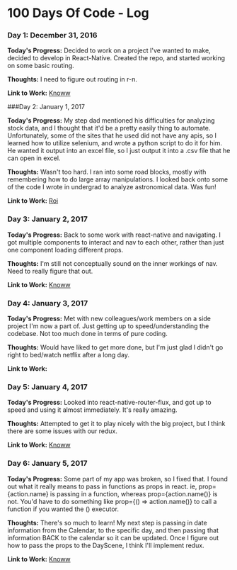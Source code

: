 # 100 Days Of Code - Log

### Day 1: December 31, 2016

**Today's Progress:** Decided to work on a project I've wanted to make, decided to develop in React-Native. Created the repo, and started working on some basic routing.

**Thoughts:** I need to figure out routing in r-n.

**Link to Work:** [Knoww](https://github.com/C-Powers/Knoww)

###Day 2: January 1, 2017

**Today's Progress:** My step dad mentioned his difficulties for analyzing stock data, and I thought that it'd be a pretty easily thing to automate. Unfortunately, some of the sites that he used did not have any apis, so I learned how to utilize selenium, and wrote a python script to do it for him. He wanted it output into an excel file, so I just output it into a .csv file that he can open in excel.

**Thoughts:** Wasn't too hard. I ran into some road blocks, mostly with remembering how to do large array manipulations. I looked back onto some of the code I wrote in undergrad to analyze astronomical data. Was fun!

**Link to Work:** [Roi](https://github.com/C-Powers/a-rating-roi)

### Day 3: January 2, 2017
**Today's Progress:** Back to some work with react-native and navigating. I got multiple components to interact and nav to each other, rather than just one component loading different props.

**Thoughts:** I'm still not conceptually sound on the inner workings of nav. Need to really figure that out.

**Link to Work:** [Knoww](https://github.com/C-Powers/Knoww)

### Day 4: January 3, 2017
**Today's Progress:** Met with new colleagues/work members on a side project I'm now a part of. Just getting up to speed/understanding the codebase. Not too much done in terms of pure coding.

**Thoughts:** Would have liked to get more done, but I'm just glad I didn't go right to bed/watch netflix after a long day.

**Link to Work:**

### Day 5: January 4, 2017
**Today's Progress:** Looked into react-native-router-flux, and got up to speed and using it almost immediately. It's really amazing.

**Thoughts:** Attempted to get it to play nicely with the big project, but I think there are some issues with our redux.

**Link to Work:** [Knoww](https://github.com/C-Powers/Knoww)

### Day 6: January 5, 2017
**Today's Progress:** Some part of my app was broken, so I fixed that. I found out what it really means to pass in functions as props in react. ie, prop={action.name} is passing in a function, whereas prop={action.name()} is not. You'd have to do something like prop={() => action.name()} to call a function if you wanted the () executor.

**Thoughts:** There's so much to learn! My next step is passing in date information from the Calendar, to the specific day, and then passing that information BACK to the calendar so it can be updated. Once I figure out how to pass the props to the DayScene, I think I'll implement redux. 

**Link to Work:** [Knoww](https://github.com/C-Powers/Knoww)

<!--
### Day 0: February 30, 2016 (Example 1)
##### (delete me or comment me out)

**Today's Progress**: Fixed CSS, worked on canvas functionality for the app.

**Thoughts:** I really struggled with CSS, but, overall, I feel like I am slowly getting better at it. Canvas is still new for me, but I managed to figure out some basic functionality.

**Link to work:** [Calculator App](http://www.example.com)

### Day 0: February 30, 2016 (Example 2)
##### (delete me or comment me out)

**Today's Progress**: Fixed CSS, worked on canvas functionality for the app.

**Thoughts**: I really struggled with CSS, but, overall, I feel like I am slowly getting better at it. Canvas is still new for me, but I managed to figure out some basic functionality.

**Link(s) to work**: [Calculator App](http://www.example.com)


### Day 1: June 27, Monday

**Today's Progress**: I've gone through many exercises on FreeCodeCamp.

**Thoughts** I've recently started coding, and it's a great feeling when I finally solve an algorithm challenge after a lot of attempts and hours spent.

**Link(s) to work**
1. [Find the Longest Word in a String](https://www.freecodecamp.com/challenges/find-the-longest-word-in-a-string)
2. [Title Case a Sentence](https://www.freecodecamp.com/challenges/title-case-a-sentence)
-->

